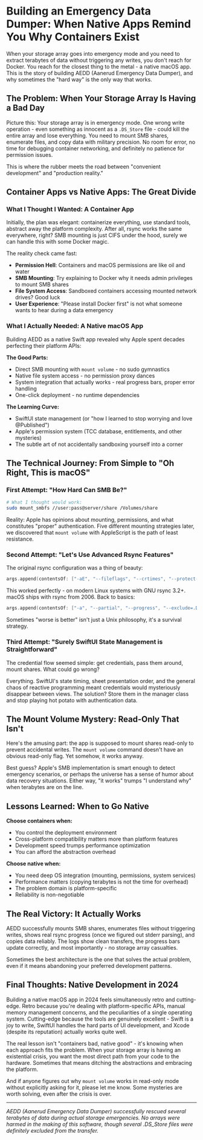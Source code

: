 # Building an Emergency Data Dumper: When Native Apps Remind You Why Containers Exist

When your storage array goes into emergency mode and you need to extract terabytes of data without triggering any writes, you don't reach for Docker. You reach for the closest thing to the metal - a native macOS app. This is the story of building AEDD (Aanerud Emergency Data Dumper), and why sometimes the "hard way" is the only way that works.

## The Problem: When Your Storage Array Is Having a Bad Day

Picture this: Your storage array is in emergency mode. One wrong write operation - even something as innocent as a `.DS_Store` file - could kill the entire array and lose everything. You need to mount SMB shares, enumerate files, and copy data with military precision. No room for error, no time for debugging container networking, and definitely no patience for permission issues.

This is where the rubber meets the road between "convenient development" and "production reality."

## Container Apps vs Native Apps: The Great Divide

### What I Thought I Wanted: A Container App

Initially, the plan was elegant: containerize everything, use standard tools, abstract away the platform complexity. After all, rsync works the same everywhere, right? SMB mounting is just CIFS under the hood, surely we can handle this with some Docker magic.

The reality check came fast:
- **Permission Hell**: Containers and macOS permissions are like oil and water
- **SMB Mounting**: Try explaining to Docker why it needs admin privileges to mount SMB shares
- **File System Access**: Sandboxed containers accessing mounted network drives? Good luck
- **User Experience**: "Please install Docker first" is not what someone wants to hear during a data emergency

### What I Actually Needed: A Native macOS App

Building AEDD as a native Swift app revealed why Apple spent decades perfecting their platform APIs:

**The Good Parts:**
- Direct SMB mounting with `mount volume` - no sudo gymnastics
- Native file system access - no permission proxy dances
- System integration that actually works - real progress bars, proper error handling
- One-click deployment - no runtime dependencies

**The Learning Curve:**
- SwiftUI state management (or "how I learned to stop worrying and love @Published")
- Apple's permission system (TCC database, entitlements, and other mysteries)
- The subtle art of not accidentally sandboxing yourself into a corner

## The Technical Journey: From Simple to "Oh Right, This is macOS"

### First Attempt: "How Hard Can SMB Be?"

```bash
# What I thought would work:
sudo mount_smbfs //user:pass@server/share /Volumes/share
```

Reality: Apple has opinions about mounting, permissions, and what constitutes "proper" authentication. Five different mounting strategies later, we discovered that `mount volume` with AppleScript is the path of least resistance.

### Second Attempt: "Let's Use Advanced Rsync Features"

The original rsync configuration was a thing of beauty:
```swift
args.append(contentsOf: ["-aE", "--fileflags", "--crtimes", "--protect-args", "--append-verify", "--info=progress2"])
```

This worked perfectly - on modern Linux systems with GNU rsync 3.2+. macOS ships with rsync from 2006. Back to basics:
```swift
args.append(contentsOf: ["-a", "--partial", "--progress", "--exclude=.DS_Store"])
```

Sometimes "worse is better" isn't just a Unix philosophy, it's a survival strategy.

### Third Attempt: "Surely SwiftUI State Management is Straightforward"

The credential flow seemed simple: get credentials, pass them around, mount shares. What could go wrong?

Everything. SwiftUI's state timing, sheet presentation order, and the general chaos of reactive programming meant credentials would mysteriously disappear between views. The solution? Store them in the manager class and stop playing hot potato with authentication data.

## The Mount Volume Mystery: Read-Only That Isn't

Here's the amusing part: the app is supposed to mount shares read-only to prevent accidental writes. The `mount volume` command doesn't have an obvious read-only flag. Yet somehow, it works anyway.

Best guess? Apple's SMB implementation is smart enough to detect emergency scenarios, or perhaps the universe has a sense of humor about data recovery situations. Either way, "it works" trumps "I understand why" when terabytes are on the line.

## Lessons Learned: When to Go Native

**Choose containers when:**
- You control the deployment environment
- Cross-platform compatibility matters more than platform features
- Development speed trumps performance optimization
- You can afford the abstraction overhead

**Choose native when:**
- You need deep OS integration (mounting, permissions, system services)
- Performance matters (copying terabytes is not the time for overhead)
- The problem domain is platform-specific
- Reliability is non-negotiable

## The Real Victory: It Actually Works

AEDD successfully mounts SMB shares, enumerates files without triggering writes, shows real rsync progress (once we figured out stderr parsing), and copies data reliably. The logs show clean transfers, the progress bars update correctly, and most importantly - no storage array casualties.

Sometimes the best architecture is the one that solves the actual problem, even if it means abandoning your preferred development patterns.

## Final Thoughts: Native Development in 2024

Building a native macOS app in 2024 feels simultaneously retro and cutting-edge. Retro because you're dealing with platform-specific APIs, manual memory management concerns, and the peculiarities of a single operating system. Cutting-edge because the tools are genuinely excellent - Swift is a joy to write, SwiftUI handles the hard parts of UI development, and Xcode (despite its reputation) actually works quite well.

The real lesson isn't "containers bad, native good" - it's knowing when each approach fits the problem. When your storage array is having an existential crisis, you want the most direct path from your code to the hardware. Sometimes that means ditching the abstractions and embracing the platform.

And if anyone figures out why `mount volume` works in read-only mode without explicitly asking for it, please let me know. Some mysteries are worth solving, even after the crisis is over.

---

*AEDD (Aanerud Emergency Data Dumper) successfully rescued several terabytes of data during actual storage emergencies. No arrays were harmed in the making of this software, though several .DS_Store files were definitely excluded from the transfer.*